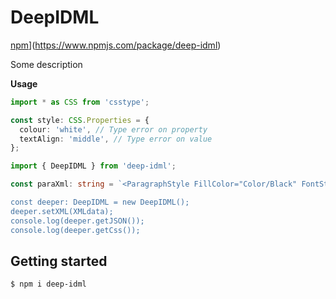 # DeepIDML

[npm](https://img.shields.io/npm/v/csstype.svg)](https://www.npmjs.com/package/deep-idml)

Some description

**Usage**
```ts
import * as CSS from 'csstype';

const style: CSS.Properties = {
  colour: 'white', // Type error on property
  textAlign: 'middle', // Type error on value
};

import { DeepIDML } from 'deep-idml';

const paraXml: string = `<ParagraphStyle FillColor="Color/Black" FontStyle="Regular" PointSize="12"> </ParagraphStyle>``

const deeper: DeepIDML = new DeepIDML();
deeper.setXML(XMLdata);
console.log(deeper.getJSON());
console.log(deeper.getCss());

```

## Getting started

```sh
$ npm i deep-idml
```